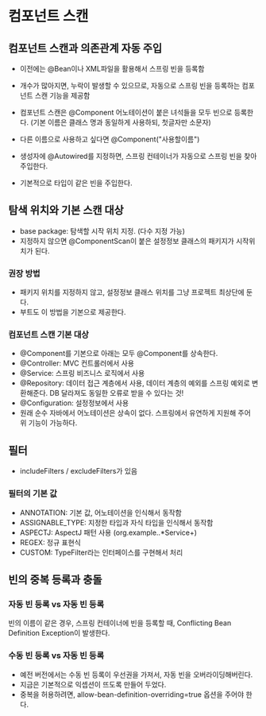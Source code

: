 # 컴포넌트 스캔

## 컴포넌트 스캔과 의존관계 자동 주입
- 이전에는 @Bean이나 XML파일을 활용해서 스프링 빈을 등록함
- 개수가 많아지면, 누락이 발생할 수 있으므로, 자동으로 스프링 빈을 등록하는 컴포넌트 스캔 기능을 제공함

- 컴포넌트 스캔은 @Component 어노테이션이 붙은 녀석들을 모두 빈으로 등록한다. (기본 이름은 클래스 명과 동일하게 사용하되, 첫글자만 소문자)
- 다른 이름으로 사용하고 싶다면 @Component("사용할이름")
- 생성자에 @Autowired를 지정하면, 스프링 컨테이너가 자동으로 스프링 빈을 찾아 주입한다.
- 기본적으로 타입이 같은 빈을 주입한다.

## 탐색 위치와 기본 스캔 대상
- base package: 탐색할 시작 위치 지정. (다수 지정 가능)
- 지정하지 않으면 @ComponentScan이 붙은 설정정보 클래스의 패키지가 시작위치가 된다.

### 권장 방법
- 패키지 위치를 지정하지 않고, 설정정보 클래스 위치를 그냥 프로젝트 최상단에 둔다.
- 부트도 이 방법을 기본으로 제공한다.

### 컴포넌트 스캔 기본 대상
- @Component를 기본으로 아래는 모두 @Component를 상속한다.
- @Controller: MVC 컨트롤러에서 사용
- @Service: 스프링 비즈니스 로직에서 사용
- @Repository: 데이터 접근 계층에서 사용, 데이터 계층의 예외를 스프링 예외로 변환해준다. DB 달라져도 동일한 오류로 받을 수 있다는 것!
- @Configuration: 설정정보에서 사용
- 원래 순수 자바에서 어노테이션은 상속이 없다. 스프링에서 유연하게 지원해 주어 위 기능이 가능하다.

## 필터
- includeFilters / excludeFilters가 있음

### 필터의 기본 값
- ANNOTATION: 기본 값, 어노테이션을 인식해서 동작함
- ASSIGNABLE_TYPE: 지정한 타입과 자식 타입을 인식해서 동작함
- ASPECTJ: AspectJ 패턴 사용 (org.example..*Service+)
- REGEX: 정규 표현식
- CUSTOM: TypeFilter라는 인터페이스를 구현해서 처리

## 빈의 중복 등록과 충돌
### 자동 빈 등록 vs 자동 빈 등록
빈의 이름이 같은 경우, 스프링 컨테이너에 빈을 등록할 때, Conflicting Bean Definition Exception이 발생한다.

### 수동 빈 등록 vs 자동 빈 등록
- 예전 버전에서는 수동 빈 등록이 우선권을 가져서, 자동 빈을 오버라이딩해버린다.
- 지금은 기본적으로 익셉션이 뜨도록 만들어 두었다.
- 중복을 허용하려면, allow-bean-definition-overriding=true 옵션을 주어야 한다.